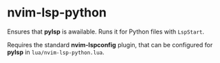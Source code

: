 # nvim-lsp-python

Ensures that **pylsp** is awailable. Runs it for Python files with `LspStart`.

Requires the standard **nvim-lspconfig** plugin, that can be configured for
**pylsp** in `lua/nvim-lsp-python.lua`.
